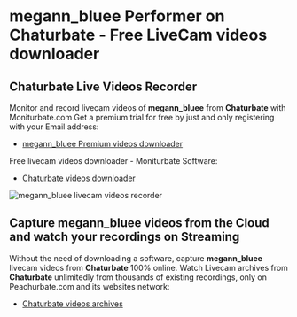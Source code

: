 # megann_bluee Performer on Chaturbate - Free LiveCam videos downloader

## Chaturbate Live Videos Recorder

Monitor and record livecam videos of **megann_bluee** from **Chaturbate** with Moniturbate.com
Get a premium trial for free by just and only registering with your Email address:
* [megann_bluee Premium videos downloader](https://moniturbate.com/request-demo-licence-key.html)

Free livecam videos downloader - Moniturbate Software:
* [Chaturbate videos downloader](https://moniturbate.com/moniturbate-download-software.html)

![megann_bluee livecam videos recorder](https://peachurnet.com/templates/moniturbate-software.png)


## Capture megann_bluee videos from the Cloud and watch your recordings on Streaming

Without the need of downloading a software, capture **megann_bluee** livecam videos from **Chaturbate** 100% online.
Watch Livecam archives from **Chaturbate** unlimitedly from thousands of existing recordings, only on Peachurbate.com and its websites network:
* [Chaturbate videos archives](https://peachurnet.com/)